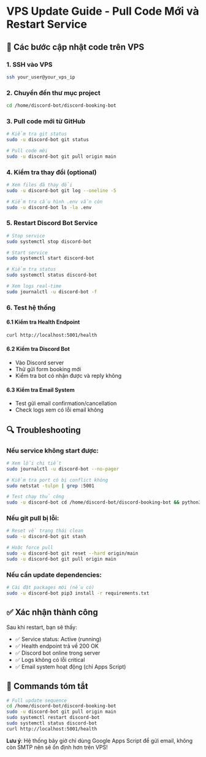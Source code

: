 # VPS Update Guide - Pull Code Mới và Restart Service

## 🚀 Các bước cập nhật code trên VPS

### 1. SSH vào VPS
```bash
ssh your_user@your_vps_ip
```

### 2. Chuyển đến thư mục project
```bash
cd /home/discord-bot/discord-booking-bot
```

### 3. Pull code mới từ GitHub
```bash
# Kiểm tra git status
sudo -u discord-bot git status

# Pull code mới
sudo -u discord-bot git pull origin main
```

### 4. Kiểm tra thay đổi (optional)
```bash
# Xem files đã thay đổi
sudo -u discord-bot git log --oneline -5

# Kiểm tra cấu hình .env vẫn còn
sudo -u discord-bot ls -la .env
```

### 5. Restart Discord Bot Service
```bash
# Stop service
sudo systemctl stop discord-bot

# Start service
sudo systemctl start discord-bot

# Kiểm tra status
sudo systemctl status discord-bot

# Xem logs real-time
sudo journalctl -u discord-bot -f
```

### 6. Test hệ thống

#### 6.1 Kiểm tra Health Endpoint
```bash
curl http://localhost:5001/health
```

#### 6.2 Kiểm tra Discord Bot
- Vào Discord server
- Thử gửi form booking mới
- Kiểm tra bot có nhận được và reply không

#### 6.3 Kiểm tra Email System  
- Test gửi email confirmation/cancellation
- Check logs xem có lỗi email không

## 🔍 Troubleshooting

### Nếu service không start được:
```bash
# Xem lỗi chi tiết
sudo journalctl -u discord-bot --no-pager

# Kiểm tra port có bị conflict không
sudo netstat -tulpn | grep :5001

# Test chạy thủ công
sudo -u discord-bot cd /home/discord-bot/discord-booking-bot && python3 main.py
```

### Nếu git pull bị lỗi:
```bash
# Reset về trạng thái clean
sudo -u discord-bot git stash

# Hoặc force pull
sudo -u discord-bot git reset --hard origin/main
sudo -u discord-bot git pull origin main
```

### Nếu cần update dependencies:
```bash
# Cài đặt packages mới (nếu có)
sudo -u discord-bot pip3 install -r requirements.txt
```

## ✅ Xác nhận thành công

Sau khi restart, bạn sẽ thấy:
- ✅ Service status: Active (running)
- ✅ Health endpoint trả về 200 OK
- ✅ Discord bot online trong server
- ✅ Logs không có lỗi critical
- ✅ Email system hoạt động (chỉ Apps Script)

## 📝 Commands tóm tắt

```bash
# Full update sequence
cd /home/discord-bot/discord-booking-bot
sudo -u discord-bot git pull origin main
sudo systemctl restart discord-bot
sudo systemctl status discord-bot
curl http://localhost:5001/health
```

**Lưu ý**: Hệ thống bây giờ chỉ dùng Google Apps Script để gửi email, không còn SMTP nên sẽ ổn định hơn trên VPS!
